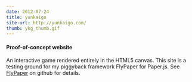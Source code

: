 ```yaml
---
date: 2012-07-24
title: yunkaigo
site-url: http://yunkaigo.com/
thumb: ykg_thumb.gif
---
```


#### Proof-of-concept website

An interactive game rendered entirely in the HTML5 canvas. This site is a testing ground for my piggyback framework FlyPaper for Paper.js. See [FlyPaper](https://github.com/josankapo/FlyPaper) on github for details.



